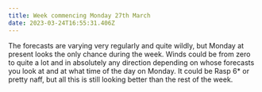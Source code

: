 ```yaml
---
title: Week commencing Monday 27th March
date: 2023-03-24T16:55:31.406Z
---
```

The forecasts are varying very regularly and quite wildly, but Monday at present looks the only chance during the week.  Winds could be from zero to quite a lot and in absolutely any direction depending on whose forecasts you look at and at what time of the day on Monday.  It could be Rasp 6* or pretty naff,  but all this is still looking better than the rest of the week.